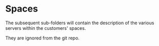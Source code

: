 # Spaces
The subsequent sub-folders will contain the description of the various servers within the customers' spaces.

They are ignored from the git repo.